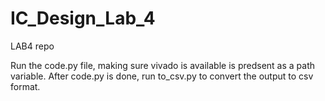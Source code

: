 # IC_Design_Lab_4
LAB4 repo

Run the code.py file, making sure vivado is available is predsent as a path variable.
After code.py is done, run to_csv.py to convert the output to csv format.
